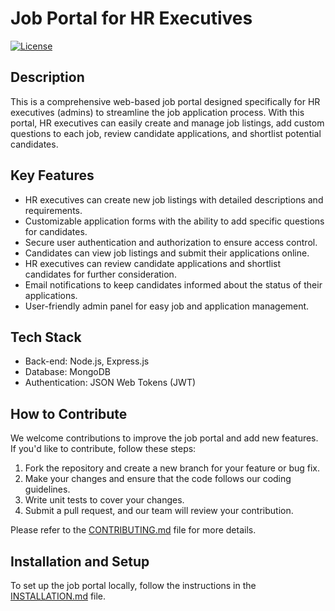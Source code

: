 # Job Portal for HR Executives

[![License](https://img.shields.io/badge/license-MIT-blue.svg)](https://opensource.org/licenses/MIT)

## Description

This is a comprehensive web-based job portal designed specifically for HR executives (admins) to streamline the job application process. With this portal, HR executives can easily create and manage job listings, add custom questions to each job, review candidate applications, and shortlist potential candidates.

## Key Features

- HR executives can create new job listings with detailed descriptions and requirements.
- Customizable application forms with the ability to add specific questions for candidates.
- Secure user authentication and authorization to ensure access control.
- Candidates can view job listings and submit their applications online.
- HR executives can review candidate applications and shortlist candidates for further consideration.
- Email notifications to keep candidates informed about the status of their applications.
- User-friendly admin panel for easy job and application management.

## Tech Stack

- Back-end: Node.js, Express.js
- Database: MongoDB
- Authentication: JSON Web Tokens (JWT)

## How to Contribute

We welcome contributions to improve the job portal and add new features. If you'd like to contribute, follow these steps:

1. Fork the repository and create a new branch for your feature or bug fix.
2. Make your changes and ensure that the code follows our coding guidelines.
3. Write unit tests to cover your changes.
4. Submit a pull request, and our team will review your contribution.

Please refer to the [CONTRIBUTING.md](CONTRIBUTING.md) file for more details.

## Installation and Setup

To set up the job portal locally, follow the instructions in the [INSTALLATION.md](INSTALLATION.md) file.
